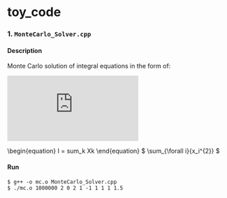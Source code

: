 # toy_code

### 1. ```MonteCarlo_Solver.cpp```

#### Description 

Monte Carlo solution of integral equations in the form of:

![equation](http://www.sciweavers.org/tex2img.php?eq=1%2Bsin%28mc%5E2%29&bc=White&fc=Black&im=jpg&fs=12&ff=arev&edit=)

\begin{equation}
I = sum_k Xk 
\end{equation}
$ \sum_{\forall i}{x_i^{2}} $

#### Run

```
$ g++ -o mc.o MonteCarlo_Solver.cpp 
$ ./mc.o 1000000 2 0 2 1 -1 1 1 1 1.5
```

